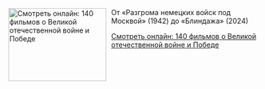 <!--2025-05-09 12:30:36-->
<div class="yb">
  <div class="rss kino_teatr"><a href="https://www.kino-teatr.ru/blog/y2025/5-9/641/" title="Смотреть онлайн: 140 фильмов о Великой отечественной войне и Победе"><img src="https://www.kino-teatr.ru/blog/1/4/641/poster.jpg" width="196" height="147" align="left" hspace="5" style="margin: 0px 10px 0px 5px" alt="Смотреть онлайн: 140 фильмов о Великой отечественной войне и Победе"/></a>От «Разгрома немецких войск под Москвой» (1942) до «Блиндажа» (2024) <p class="titl"><a href="https://www.kino-teatr.ru/blog/y2025/5-9/641/">Смотреть онлайн: 140 фильмов о Великой отечественной войне и Победе</a></p></div>
</div>
